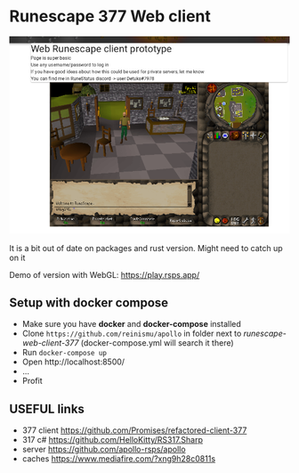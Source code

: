 # Runescape 377 Web client
![](images/show.png)

It is a bit out of date on packages and rust version. Might need to catch up on it

Demo of version with WebGL: https://play.rsps.app/

## Setup with docker compose

* Make sure you have **docker** and **docker-compose** installed
* Clone `https://github.com/reinismu/apollo` in folder next to *runescape-web-client-377* (docker-compose.yml will search it there)
* Run `docker-compose up`
* Open http://localhost:8500/
* ...
* Profit

## USEFUL links

* 377 client https://github.com/Promises/refactored-client-377
* 317 c# https://github.com/HelloKitty/RS317.Sharp
* server https://github.com/apollo-rsps/apollo
* caches https://www.mediafire.com/?xng9h28c0811s

